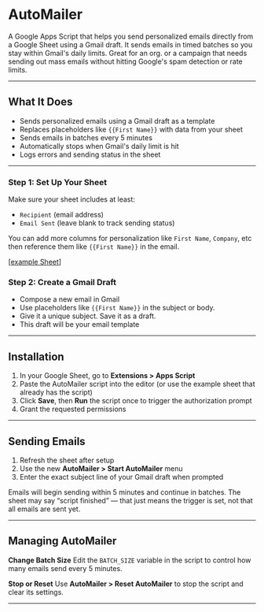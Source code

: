 # AutoMailer

A Google Apps Script that helps you send personalized emails directly from a Google Sheet using a Gmail draft. It sends emails in timed batches so you stay within Gmail's daily limits. Great for an org. or a campaign that needs sending out mass emails without hitting Google's spam detection or rate limits.

---

## What It Does

- Sends personalized emails using a Gmail draft as a template
- Replaces placeholders like `{{First Name}}` with data from your sheet
- Sends emails in batches every 5 minutes
- Automatically stops when Gmail's daily limit is hit
- Logs errors and sending status in the sheet

---


### Step 1: Set Up Your Sheet

Make sure your sheet includes at least:
- `Recipient` (email address)
- `Email Sent` (leave blank to track sending status)

You can add more columns for personalization like `First Name`, `Company`, etc then reference them like `{{First Name}}` in the email.

[[example Sheet](https://docs.google.com/spreadsheets/d/1k4NYdMDsi2Oc-mIvRS8vkZoRFIWqtFVSVP0I4j6oEsA/copy)]

### Step 2: Create a Gmail Draft

- Compose a new email in Gmail
- Use placeholders like `{{First Name}}` in the subject or body.
- Give it a unique subject. Save it as a draft.
- This draft will be your email template

---

## Installation

1. In your Google Sheet, go to **Extensions > Apps Script**
2. Paste the AutoMailer script into the editor (or use the example sheet that already has the script)
3. Click **Save**, then **Run** the script once to trigger the authorization prompt
4. Grant the requested permissions

---

## Sending Emails

1. Refresh the sheet after setup
2. Use the new **AutoMailer > Start AutoMailer** menu
3. Enter the exact subject line of your Gmail draft when prompted

Emails will begin sending within 5 minutes and continue in batches. The sheet may say “script finished” — that just means the trigger is set, not that all emails are sent yet.

---

## Managing AutoMailer

**Change Batch Size**
Edit the `BATCH_SIZE` variable in the script to control how many emails send every 5 minutes.

**Stop or Reset**
Use **AutoMailer > Reset AutoMailer** to stop the script and clear its settings.

---
